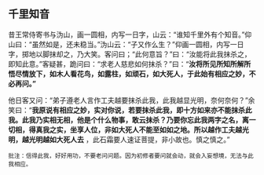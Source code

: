 ## 千里知音

昔王常侍寄书与沩山，画一圆相，内写一日字，山云：“谁知千里外有个知音。”仰山曰：“虽然如是，还未稳当。”沩山云：“子又作么生？”仰画一圆相，内写一日字，掷地以脚抹却之，乃大笑。客问曰；“此何意旨？”曰：“汝能将此我抹杀之，即知此意。”客疑甚，跪问曰：“求老人慈悲如何抹杀？”曰：“__汝将所见所知所解所悟尽情放下，如木人看花鸟，如露柱，如顽石，如大死人，于此始有相应之妙，不必再问。”__

 他日客又问：“弟子遵老人言作工夫越要抹杀此我，此我越显光明，奈何奈何？”余笑曰：“__我原说有相应之妙，实对你说，若要抹杀此我，即十方如来亦不能抹杀此我。此我乃实相无相，他是个什么物事，敢云抹杀？乃要你忘此我两字之名，离一切相，得真我之实，坐享人位，非如大死人不能至如如之地。所以越作工夫越光明，越光明越如大死人去__ ，此石霜要人速证菩提，非小故也。慎之慎之。”

```xu
批注：信得此我，好好用功，不要老问问题。因为初修者要问就会动，就会入妄想境，无法与此我相应。
```
